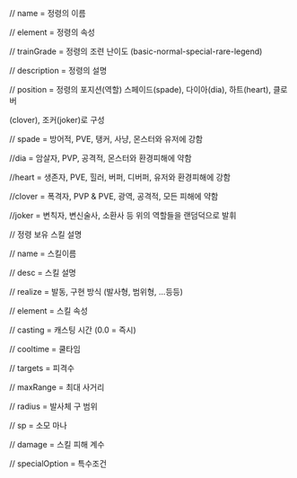 // name = 정령의 이름

// element = 정령의 속성

// trainGrade = 정령의 조련 난이도 (basic-normal-special-rare-legend)

// description = 정령의 설명 

// position = 정령의 포지션(역할) 스페이드(spade), 다이아(dia), 하트(heart), 클로버

(clover), 조커(joker)로 구성

// 				spade = 방어적, PVE, 탱커, 사냥, 몬스터와 유저에 강함

//dia	= 암살자, PVP, 공격적, 몬스터와 환경피해에 약함

//heart 	= 생존자, PVE, 힐러, 버퍼, 디버퍼, 유저와 환경피해에 강함

//clover = 폭격자, PVP & PVE, 광역, 공격적, 모든 피해에 약함

//joker 	= 변칙자, 변신술사, 소환사 등 위의 역할들을 랜덤덕으로 발휘


// 정령 보유 스킬 설명

// name = 스킬이름

// desc = 스킬 설명

// realize = 발동, 구현 방식 (발사형, 범위형, ...등등)

// element = 스킬 속성

// casting = 캐스팅 시간 (0.0 = 즉시)

// cooltime = 쿨타임

// targets = 피격수

// maxRange = 최대 사거리

// radius = 발사체 구 범위

// sp = 소모 마나

// damage = 스킬 피해 계수

// specialOption = 특수조건
